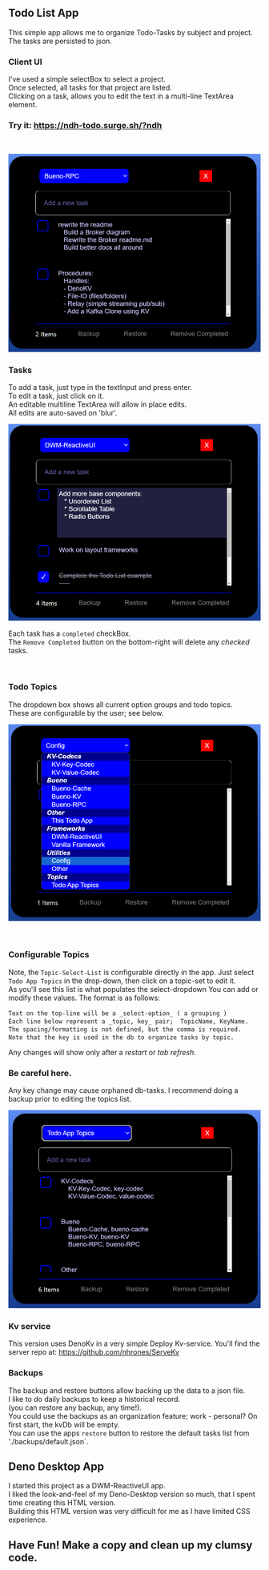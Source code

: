## Todo List App

This simple app allows me to organize Todo-Tasks by subject and project.  
The tasks are persisted to json.

### Client UI
I've used a simple selectBox to select a project.    
Once selected, all tasks for that project are listed.    
Clicking on a task, allows you to edit the text in a multi-line TextArea element.    

### Try it:  https://ndh-todo.surge.sh/?ndh

<br/>

![Alt text](./media/base.png)

### Tasks
To add a task, just type in the textInput and press enter.    
To edit a task, just click on it.     
An editable multiline TextArea will allow in place edits.    
All edits are auto-saved on 'blur'.

![Alt text](./media/edit.png)

Each task has a `completed` checkBox.    
The `Remove Completed` button on the bottom-right will delete any _checked_ tasks.    

<br/>

### Todo Topics
The dropdown box shows all current option groups and todo topics.    
These are configurable by the user; see below.    
    

![Alt text](./media/select.png)

<br/>

### Configurable Topics
Note, the `Topic-Select-List` is configurable directly in the app. Just select `Todo App Topics` in the drop-down, then click on a topic-set to edit it.  
As you'll see this list is what populates the select-dropdown
You can add or modify these values.  The format is as follows:
```
Text on the top-line will be a _select-option_ ( a grouping )  
Each line below represent a _topic, key_ pair;  TopicName, KeyName.
The spacing/formatting is not defined, but the comma is required.
Note that the key is used in the db to organize tasks by topic.
``` 
Any changes will show only after a _restart_ or _tab refresh_. 
### Be careful here. 
Any key change may cause orphaned db-tasks. I recommend doing a backup prior to editing the topics list.

![Alt text](./media/topics.png)

### Kv service
This version uses DenoKv in a very simple Deploy Kv-service.
You'll find the server repo at: https://github.com/nhrones/ServeKv

### Backups
The backup and restore buttons allow backing up the data to a json file.    
I like to do daily backups to keep a historical record.    
(you can restore any backup, any time!).    
You could use the backups as an organization feature; work - personal? 
On first start, the kvDb will be empty.    
You can use the apps `restore` button to restore the default tasks 
list from './backups/default.json`.


## Deno Desktop App
I started this project as a DWM-ReactiveUI app.     
I liked the look-and-feel of my Deno-Desktop version so much, that I spent time creating this HTML version.   
Building this HTML version was very difficult for me as I have limited CSS experience.    

## Have Fun! Make a copy and clean up my clumsy code.
